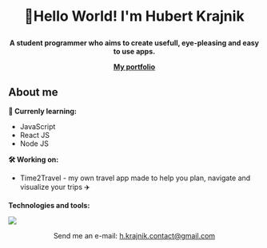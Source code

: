 # <p align='center'>👋Hello World! I'm Hubert Krajnik</p>

<p align='center'><b>A student programmer who aims to create usefull, eye-pleasing and easy to use apps.</b></p>
<p align='center'><b><a href='https://hubertkr4jnik.github.io/Personal-Portfolio/'>My portfolio</a></b></p>

## About me

<b>🔭 Currenly learning:</b>
<ul>
  <li>JavaScript</li>
  <li>React JS</li>
  <li>Node JS</li>
</ul>

<b>🛠️​ Working on:</b>
<ul>
  <li>Time2Travel - my own travel app made to help you plan, navigate and visualize your trips ✈️</li>
</ul>

<b>Technologies and tools:</b><br/>

<img src='https://www.google.com/url?sa=i&url=https%3A%2F%2Fen.wikipedia.org%2Fwiki%2FFile%3AHTML5_logo_and_wordmark.svg&psig=AOvVaw3318kmUIr1CwYB6xOzDxMJ&ust=1717782833729000&source=images&cd=vfe&opi=89978449&ved=0CBAQjRxqFwoTCKiOkO_Fx4YDFQAAAAAdAAAAABAE'></img>

<p align='center'> Send me an e-mail: <a href='mailto:h.krajnik.contact@gmail.com'>h.krajnik.contact@gmail.com</a></p>

<!---
HubertKr4jnik/HubertKr4jnik is a ✨ special ✨ repository because its `README.md` (this file) appears on your GitHub profile.
You can click the Preview link to take a look at your changes.
--->
